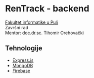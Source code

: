 # RenTrack - backend

[Fakultet informatike u Puli](https://fipu.unipu.hr/) <br>
Završni rad <br>
Mentor: doc.dr.sc. Tihomir Orehovački

## Tehnologije

- [Express.js](https://expressjs.com/)
- [MongoDB](https://www.mongodb.com/)
- [Firebase](https://firebase.google.com/)
